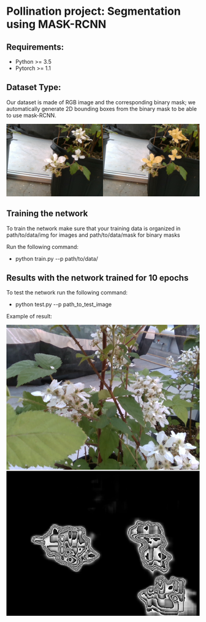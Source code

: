 # Pollination project: Segmentation using MASK-RCNN

## Requirements:

- Python >= 3.5
- Pytorch >= 1.1

## Dataset Type:

Our dataset is made of RGB image and the corresponding binary mask; we automatically generate 2D bounding boxes
from the binary mask to be able to use mask-RCNN.


![alt text](short-2019-05-15-15-41-03_50.png)

## Training the network

To train the network make sure that your training data is organized in
path/to/data/img for images and path/to/data/mask for binary masks


Run the following command: 

-  python train.py --p path/to/data/

## Results with the network trained for 10 epochs

To test the network run the following command:

- python test.py --p path_to_test_image


Example of result:

![alt text](input.png)
![alt text](out.png)